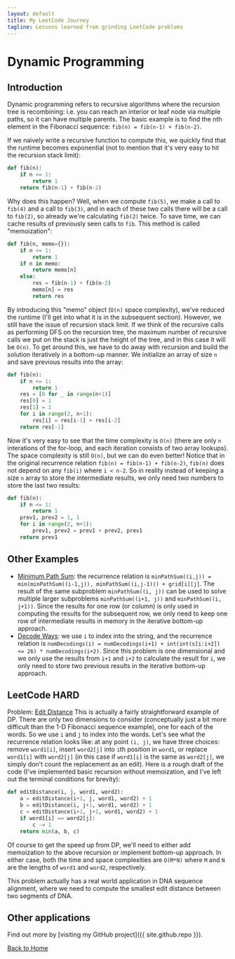 ```yaml
---
layout: default
title: My LeetCode Journey
tagline: Lessons learned from grinding LeetCode problems
---
```

# Dynamic Programming

## Introduction
Dynamic programming refers to recursive algorithms where the recursion tree is recombining: i.e. you can reach an interior or leaf node via multiple paths, so it can have multiple parents. The basic example is to find the nth element in the Fibonacci sequence: `fib(n) = fib(n-1) + fib(n-2)`.

If we naively write a recursive function to compute this, we quickly find that the runtime becomes exponential (not to mention that it's very easy to hit the recursion stack limit):
```python
def fib(n):
    if n <= 1:
        return 1
    return fib(n-1) + fib(n-2)
```

Why does this happen? Well, when we compute `fib(5)`, we make a call to `fib(4)` and a call to `fib(3)`, and in each of these two calls there will be a call to `fib(2)`, so already we're calculating `fib(2)` twice. To save time, we can cache results of previously seen calls to `fib`. This method is called "memoization":
```python
def fib(n, memo={}):
    if n <= 1:
        return 1
    if n in memo:
        return memo[n]
    else:
        res = fib(n-1) + fib(n-2)
        memo[n] = res
        return res
```

By introducing this "memo" object (`O(n)` space complexity), we've reduced the runtime (I'll get into what it is in the subsequent section). However, we still have the issue of recursion stack limit. If we think of the recursive calls as performing DFS on the recursion tree, the maximum number of recursive calls we put on the stack is just the height of the tree, and in this case it will be `O(n)`. To get around this, we have to do away with recursion and build the solution iteratively in a bottom-up manner. We initialize an array of size `n` and save previous results into the array:
```python
def fib(n):
    if n <= 1:
        return 1
    res = [0 for _ in range(n+1)]
    res[0] = 1
    res[1] = 1
    for i in range(2, n+1):
        res[i] = res[i-1] + res[i-2]
    return res[-1]
```

Now it's very easy to see that the time complexity is `O(n)` (there are only `n` interations of the for-loop, and each iteration consists of two array lookups). The space complexity is still `O(n)`, but we can do even better! Notice that in the original recurrence relation `fib(n) = fib(n-1) + fib(n-2)`, `fib(n)` does not depend on any `fib(i)` where `i < n-2`. So in reality instead of keeping a size `n` array to store the intermediate results, we only need two numbers to store the last two results:
```python
def fib(n):
    if n <= 1:
        return 1
    prev1, prev2 = 1, 1
    for i in range(2, n+1):
        prev1, prev2 = prev1 + prev2, prev1
    return prev1
```

## Other Examples
* [Minimum Path Sum](https://leetcode.com/problems/minimum-path-sum/): the recurrence relation is `minPathSum((i,j)) = min(minPathSum((i-1,j)), minPathSum((i,j-1))) + grid[i][j]`. The result of the same subproblem `minPathSum((i, j))` can be used to solve multiple larger subproblems `minPathSum((i+1, j))` and `minPathSum((i, j+1))`. Since the results for one row (or column) is only used in computing the results for the subsequent row, we only need to keep one row of intermediate results in memory in the iterative bottom-up approach.
* [Decode Ways](https://leetcode.com/problems/decode-ways/): we use `i` to index into the string, and the recurrence relation is `numDecodings(i) = numDecodings(i+1) + int(int(s[i:i+2]) <= 26) * numDecodings(i+2)`. Since this problem is one dimensional and we only use the results from `i+1` and `i+2` to calculate the result for `i`, we only need to store two previous results in the iterative bottom-up approach.

## LeetCode HARD
Problem: [Edit Distance](https://leetcode.com/problems/edit-distance/)
This is actually a fairly straightforward example of DP. There are only two dimensions to consider (conceptually just a bit more difficult than the 1-D Fibonacci sequence example), one for each of the words. So we use `i` and `j` to index into the words. Let's see what the recurrence relation looks like:
at any point `(i, j)`, we have three choices: remove `word1[i]`, insert `word2[j]` into `i`th position in `word1`, or replace `word1[i]` with `word2[j]` (in this case if `word1[i]` is the same as `word2[j]`, we simply don't count the replacement as an edit). Here is a rough draft of the code (I've implemented basic recursion without memoization, and I've left out the terminal conditions for brevity):
```python
def editDistance(i, j, word1, word2):
    a = editDistance(i+1, j, word1, word2) + 1
    b = editDistance(i, j+1, word1, word2) + 1
    c = editDistance(i+1, j+1, word1, word2) + 1
    if word1[i] == word2[j]:
        c -= 1
    return min(a, b, c)
```
Of course to get the speed up from DP, we'll need to either add memoization to the above recursion or implement bottom-up approach. In either case, both the time and space complexities are `O(M*N)` where `M` and `N` are the lengths of `word1` and `word2`, respectively.

This problem actually has a real world application in DNA sequence alignment, where we need to compute the smallest edit distance between two segments of DNA.

## Other applications



Find out more by [visiting my GitHub project]({{ site.github.repo }}).

[Back to Home](index.html)